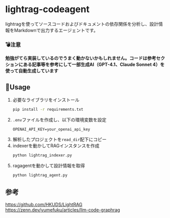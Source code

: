 # lightrag-codeagent

lightragを使ってソースコードおよびドキュメントの依存関係を分析し、設計情報をMarkdownで出力するエージェントです。

### 💣️注意
**勉強がてら実装しているのでうまく動かないかもしれません。コードは参考セクションにある記事等を参考にして一部生成AI（GPT-4.1、Claude Sonnet 4）を使って自動生成しています**

## 🚀Usage

1. 必要なライブラリをインストール
    ```bash
    pip install -r requirements.txt
    ```
1. `.env`ファイルを作成し、以下の環境変数を設定
    ```env
    OPENAI_API_KEY=your_openai_api_key
    ```
1. 解析したプロジェクトを`read_dir`配下にコピー
1. indexerを動かしてRAGインスタンスを作成
    ```bash
    python lightrag_indexer.py
    ```
1. ragagentを動かして設計情報を取得
    ```bash
    python lightrag_agent.py 
    ```

## 参考
https://github.com/HKUDS/LightRAG
https://zenn.dev/yumefuku/articles/llm-code-graphrag